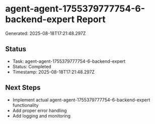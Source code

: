 # agent-agent-1755379777754-6-backend-expert Report

Generated: 2025-08-18T17:21:48.297Z

## Status
- Task: agent-agent-1755379777754-6-backend-expert
- Status: Completed
- Timestamp: 2025-08-18T17:21:48.297Z

## Next Steps
- Implement actual agent-agent-1755379777754-6-backend-expert functionality
- Add proper error handling
- Add logging and monitoring
